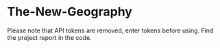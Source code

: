 # The-New-Geography
Please note that API tokens are removed, enter tokens before using. 
Find the project report in the code. 
